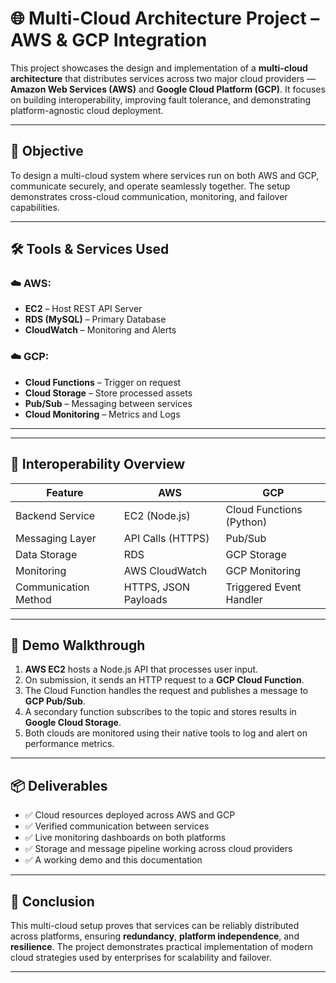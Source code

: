# 🌐 Multi-Cloud Architecture Project – AWS & GCP Integration

This project showcases the design and implementation of a **multi-cloud architecture** that distributes services across two major cloud providers — **Amazon Web Services (AWS)** and **Google Cloud Platform (GCP)**. It focuses on building interoperability, improving fault tolerance, and demonstrating platform-agnostic cloud deployment.

---

## 🎯 Objective

To design a multi-cloud system where services run on both AWS and GCP, communicate securely, and operate seamlessly together. The setup demonstrates cross-cloud communication, monitoring, and failover capabilities.

---

## 🛠️ Tools & Services Used

### ☁️ AWS:
- **EC2** – Host REST API Server  
- **RDS (MySQL)** – Primary Database  
- **CloudWatch** – Monitoring and Alerts  

### ☁️ GCP:
- **Cloud Functions** – Trigger on request  
- **Cloud Storage** – Store processed assets  
- **Pub/Sub** – Messaging between services  
- **Cloud Monitoring** – Metrics and Logs  

---
---

## 🔄 Interoperability Overview

| Feature               | AWS                          | GCP                         |
|----------------------|-------------------------------|------------------------------|
| Backend Service      | EC2 (Node.js)                 | Cloud Functions (Python)     |
| Messaging Layer      | API Calls (HTTPS)             | Pub/Sub                      |
| Data Storage         | RDS                           | GCP Storage                  |
| Monitoring           | AWS CloudWatch                | GCP Monitoring               |
| Communication Method | HTTPS, JSON Payloads          | Triggered Event Handler      |

---

## 🚀 Demo Walkthrough

1. **AWS EC2** hosts a Node.js API that processes user input.  
2. On submission, it sends an HTTP request to a **GCP Cloud Function**.  
3. The Cloud Function handles the request and publishes a message to **GCP Pub/Sub**.  
4. A secondary function subscribes to the topic and stores results in **Google Cloud Storage**.  
5. Both clouds are monitored using their native tools to log and alert on performance metrics.

---

## 📦 Deliverables

- ✅ Cloud resources deployed across AWS and GCP  
- ✅ Verified communication between services  
- ✅ Live monitoring dashboards on both platforms  
- ✅ Storage and message pipeline working across cloud providers  
- ✅ A working demo and this documentation

---

## 📌 Conclusion

This multi-cloud setup proves that services can be reliably distributed across platforms, ensuring **redundancy**, **platform independence**, and **resilience**. The project demonstrates practical implementation of modern cloud strategies used by enterprises for scalability and failover.

---


